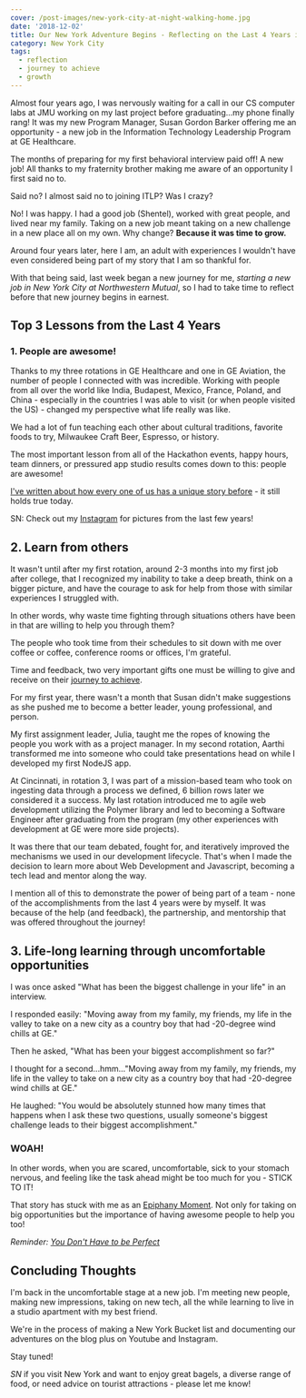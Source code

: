 ```yaml
---
cover: /post-images/new-york-city-at-night-walking-home.jpg
date: '2018-12-02'
title: Our New York Adventure Begins - Reflecting on the Last 4 Years in Milwaukee
category: New York City
tags:
  - reflection
  - journey to achieve
  - growth
---
```

Almost four years ago, I was nervously waiting for a call in our CS computer labs at JMU working on my last project before graduating...my phone finally rang! It was my new Program Manager, Susan Gordon Barker offering me an opportunity - a new job in the Information Technology Leadership Program at GE Healthcare.

The months of preparing for my first behavioral interview paid off! A new job! All thanks to my fraternity brother making me aware of an opportunity I first said no to.

Said no? I almost said no to joining ITLP? Was I crazy?

No! I was happy. I had a good job (Shentel), worked with great people, and lived near my family. Taking on a new job meant taking on a new challenge in a new place all on my own. Why change? **Because it was time to grow.**

Around four years later, here I am, an adult with experiences I wouldn't have even considered being part of my story that I am so thankful for.

With that being said, last week began a new journey for me, _starting a new job in New York City at Northwestern Mutual_, so I had to take time to reflect before that new journey begins in earnest.

## Top 3 Lessons from the Last 4 Years

### 1. People are awesome!

Thanks to my three rotations in GE Healthcare and one in GE Aviation, the number of people I connected with was incredible. Working with people from all over the world like India, Budapest, Mexico, France, Poland, and China - especially in the countries I was able to visit (or when people visited the US) - changed my perspective what life really was like.

We had a lot of fun teaching each other about cultural traditions, favorite foods to try, Milwaukee Craft Beer, Espresso, or history.

The most important lesson from all of the Hackathon events, happy hours, team dinners, or pressured app studio results comes down to this: people are awesome!

[I've written about how every one of us has a unique story before](https://www.kalebmckelvey.com/everyone-has-a-story-whats-yours-have-conversations-deeper-than-small-talk) - it still holds true today.

SN: Check out my [Instagram](https://www.instagram.com/on\_the\_journey3/) for pictures from the last few years!

## 2. Learn from others

It wasn't until after my first rotation, around 2-3 months into my first job after college, that I recognized my inability to take a deep breath, think on a bigger picture, and have the courage to ask for help from those with similar experiences I struggled with.

In other words, why waste time fighting through situations others have been in that are willing to help you through them?

The people who took time from their schedules to sit down with me over coffee or coffee, conference rooms or offices, I'm grateful.

Time and feedback, two very important gifts one must be willing to give and receive on their [journey to achieve](https://www.kalebmckelvey.com/journey-to-achieve/about-the-journey/).

For my first year, there wasn't a month that Susan didn't make suggestions as she pushed me to become a better leader, young professional, and person.

My first assignment leader, Julia, taught me the ropes of knowing the people you work with as a project manager. In my second rotation, Aarthi transformed me into someone who could take presentations head on while I developed my first NodeJS app. 

At Cincinnati, in rotation 3, I was part of a mission-based team who took on ingesting data through a process we defined, 6 billion rows later we considered it a success. My last rotation introduced me to agile web development utilizing the Polymer library and led to becoming a Software Engineer after graduating from the program (my other experiences with development at GE were more side projects).

It was there that our team debated, fought for, and iteratively improved the mechanisms we used in our development lifecycle. That's when I made the decision to learn more about Web Development and Javascript, becoming a tech lead and mentor along the way.

I mention all of this to demonstrate the power of being part of a team - none of the accomplishments from the last 4 years were by myself. It was because of the help (and feedback), the partnership, and mentorship that was offered throughout the journey!

## 3. Life-long learning through uncomfortable opportunities

I was once asked "What has been the biggest challenge in your life" in an interview.

I responded easily: "Moving away from my family, my friends, my life in the valley to take on a new city as a country boy that had -20-degree wind chills at GE."

Then he asked, "What has been your biggest accomplishment so far?"

I thought for a second...hmm..."Moving away from my family, my friends, my life in the valley to take on a new city as a country boy that had -20-degree wind chills at GE."

He laughed: "You would be absolutely stunned how many times that happens when I ask these two questions, usually someone's biggest challenge leads to their biggest accomplishment."

### WOAH!

In other words, when you are scared, uncomfortable, sick to your stomach nervous, and feeling like the task ahead might be too much for you - STICK TO IT!

That story has stuck with me as an [Epiphany Moment](https://www.joshuakennon.com/epiphany-moments-events-change-worldview/). Not only for taking on big opportunities but the importance of having awesome people to help you too!

_Reminder: [You Don't Have to be Perfect](https://www.kalebmckelvey.com/moving-is-an-adventure-one-full-of-mistakes-and-growth)_

## Concluding Thoughts

I'm back in the uncomfortable stage at a new job. I'm meeting new people, making new impressions, taking on new tech, all the while learning to live in a studio apartment with my best friend.

We're in the process of making a New York Bucket list and documenting our adventures on the blog plus on Youtube and Instagram.

Stay tuned!

_SN_ if you visit New York and want to enjoy great bagels, a diverse range of food, or need advice on tourist attractions - please let me know!
